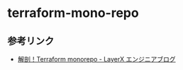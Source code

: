 # terraform-mono-repo

## 参考リンク

- [解剖！Terraform monorepo - LayerX エンジニアブログ](https://tech.layerx.co.jp/entry/2025/03/24/113651)
